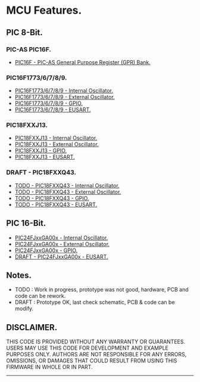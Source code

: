 # MCU Features.

## PIC 8-Bit.

### PIC-AS PIC16F.

- [PIC16F - PIC-AS General Purpose Register (GPR) Bank.](./pic16f/gpr.md)

### PIC16F1773/6/7/8/9.

- [PIC16F1773/6/7/8/9 - Internal Oscillator.](./pic16f177x/intosc.md)
- [PIC16F1773/6/7/8/9 - External Oscillator.](./pic16f177x/extosc.md)
- [PIC16F1773/6/7/8/9 - GPIO.](./pic16f177x/gpio.md)
- [PIC16F1773/6/7/8/9 - EUSART.](./pic16f177x/eusart.md)

### PIC18FXXJ13.

- [PIC18FXXJ13 - Internal Oscillator.](./pic18fxxj13/intosc.md)
- [PIC18FXXJ13 - External Oscillator.](./pic18fxxj13/extosc.md)
- [PIC18FXXJ13 - GPIO.](./pic18fxxj13/gpio.md)
- [PIC18FXXJ13 - EUSART.](./pic18fxxj13/eusart.md)

### DRAFT - PIC18FXXQ43.

- [TODO - PIC18FXXQ43 - Internal Oscillator.](./pic18fxxq43/intosc.md)
- [TODO - PIC18FXXQ43 - External Oscillator.](./pic18fxxq43/extosc.md)
- [TODO - PIC18FXXQ43 - GPIO.](./pic18fxxq43/gpio.md)
- [TODO - PIC18FXXQ43 - EUSART.](./pic18fxxq43/eusart.md)

## PIC 16-Bit.

- [PIC24FJxxGA00x - Internal Oscillator.](./pic24fjxxga00x/intosc.md)
- [PIC24FJxxGA00x - External Oscillator.](./pic24fjxxga00x/extosc.md)
- [PIC24FJxxGA00x - GPIO.](./pic24fjxxga00x/gpio.md)
- [DRAFT - PIC24FJxxGA00x - EUSART.](./pic24fjxxga00x/eusart.md)

## Notes.

- TODO : Work in progress, prototype was not good, hardware, PCB and code can be rework.
- DRAFT : Prototype OK, last check schematic, PCB & code can be modify.

## DISCLAIMER.

THIS CODE IS PROVIDED WITHOUT ANY WARRANTY OR GUARANTEES.
USERS MAY USE THIS CODE FOR DEVELOPMENT AND EXAMPLE PURPOSES ONLY.
AUTHORS ARE NOT RESPONSIBLE FOR ANY ERRORS, OMISSIONS, OR DAMAGES THAT COULD
RESULT FROM USING THIS FIRMWARE IN WHOLE OR IN PART.

---